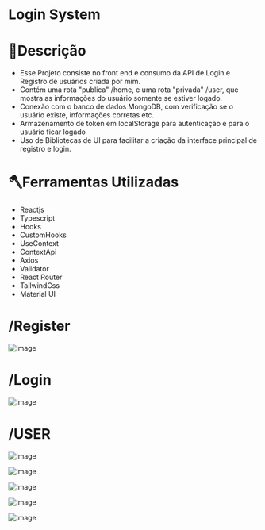 # Login System
# 📕Descrição
- Esse Projeto consiste no front end e consumo da API de Login e Registro de usuários  criada por mim.
- Contém uma rota "publica" /home, e uma rota "privada" /user, que mostra as informações do usuário somente se estiver logado.
- Conexão com o banco de dados MongoDB, com verificação se o usuário existe, informações corretas etc.
- Armazenamento de token em localStorage para autenticação e para o usuário ficar logado
- Uso de Bibliotecas de UI para facilitar a criação da interface principal de registro e login.


# 🪓Ferramentas Utilizadas
- Reactjs
- Typescript
- Hooks
- CustomHooks
- UseContext
- ContextApi
- Axios
- Validator
- React Router 
- TailwindCss
- Material UI

# /Register
![image](https://user-images.githubusercontent.com/125046205/231169610-92d87cac-d28f-4e1a-8ce6-0f4a473a234c.png)

# /Login
![image](https://user-images.githubusercontent.com/125046205/231169738-e9676c8c-3d08-4346-a7fd-baebdd54f29d.png)

# /USER
![image](https://user-images.githubusercontent.com/125046205/231169871-8222e587-e442-481e-967e-4a36c0cd9cdf.png)

![image](https://user-images.githubusercontent.com/125046205/231170134-de5e4434-7663-4992-a755-4991794407f3.png)

![image](https://user-images.githubusercontent.com/125046205/231170469-50c8b941-5339-4787-87fb-93bfbc4fc495.png)

![image](https://user-images.githubusercontent.com/125046205/231170579-57d7a3fe-7a1d-4595-aeb3-1d8e792c990d.png)

![image](https://user-images.githubusercontent.com/125046205/231170715-3e2704b3-efcb-4dd5-9384-9b9537c1e9d1.png)



